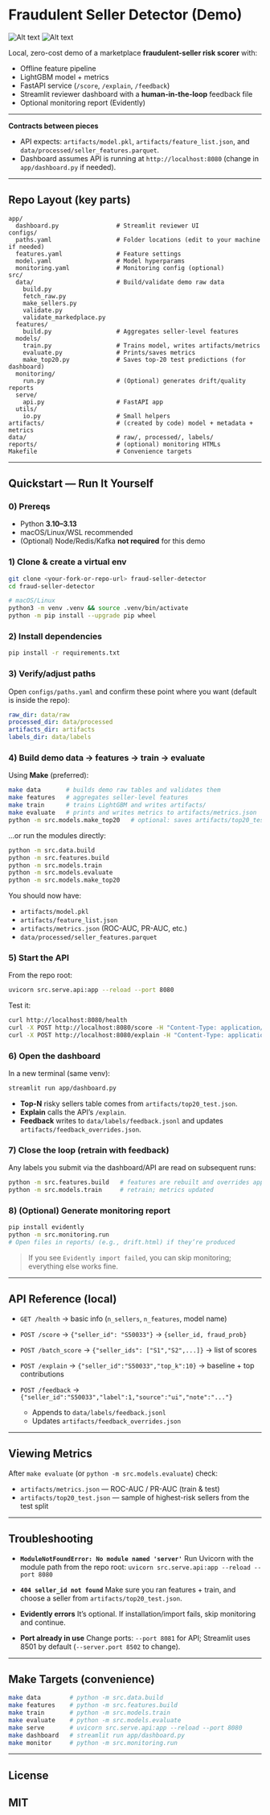# Fraudulent Seller Detector (Demo)

![Alt text](screenshots/image1.png)
![Alt text](screenshots/image2.png)


Local, zero-cost demo of a marketplace **fraudulent-seller risk scorer** with:

* Offline feature pipeline
* LightGBM model + metrics
* FastAPI service (`/score`, `/explain`, `/feedback`)
* Streamlit reviewer dashboard with a **human-in-the-loop** feedback file
* Optional monitoring report (Evidently)

---



**Contracts between pieces**

* API expects:
  `artifacts/model.pkl`, `artifacts/feature_list.json`, and `data/processed/seller_features.parquet`.
* Dashboard assumes API is running at `http://localhost:8080` (change in `app/dashboard.py` if needed).

---

## Repo Layout (key parts)

```
app/
  dashboard.py                # Streamlit reviewer UI
configs/
  paths.yaml                  # Folder locations (edit to your machine if needed)
  features.yaml               # Feature settings
  model.yaml                  # Model hyperparams
  monitoring.yaml             # Monitoring config (optional)
src/
  data/                       # Build/validate demo raw data
    build.py
    fetch_raw.py
    make_sellers.py
    validate.py
    validate_markedplace.py
  features/
    build.py                  # Aggregates seller-level features
  models/
    train.py                  # Trains model, writes artifacts/metrics
    evaluate.py               # Prints/saves metrics
    make_top20.py             # Saves top-20 test predictions (for dashboard)
  monitoring/
    run.py                    # (Optional) generates drift/quality reports
  serve/
    api.py                    # FastAPI app
  utils/
    io.py                     # Small helpers
artifacts/                    # (created by code) model + metadata + metrics
data/                         # raw/, processed/, labels/
reports/                      # (optional) monitoring HTMLs
Makefile                      # Convenience targets
```

---

## Quickstart — Run It Yourself

### 0) Prereqs

* Python **3.10–3.13**
* macOS/Linux/WSL recommended
* (Optional) Node/Redis/Kafka **not required** for this demo

### 1) Clone & create a virtual env

```bash
git clone <your-fork-or-repo-url> fraud-seller-detector
cd fraud-seller-detector

# macOS/Linux
python3 -m venv .venv && source .venv/bin/activate
python -m pip install --upgrade pip wheel
```

### 2) Install dependencies


```bash
pip install -r requirements.txt
```


### 3) Verify/adjust paths

Open `configs/paths.yaml` and confirm these point where you want (default is inside the repo):

```yaml
raw_dir: data/raw
processed_dir: data/processed
artifacts_dir: artifacts
labels_dir: data/labels
```

### 4) Build demo data → features → train → evaluate

Using **Make** (preferred):

```bash
make data       # builds demo raw tables and validates them
make features   # aggregates seller-level features
make train      # trains LightGBM and writes artifacts/
make evaluate   # prints and writes metrics to artifacts/metrics.json
python -m src.models.make_top20   # optional: saves artifacts/top20_test.json
```

…or run the modules directly:

```bash
python -m src.data.build
python -m src.features.build
python -m src.models.train
python -m src.models.evaluate
python -m src.models.make_top20
```

You should now have:

* `artifacts/model.pkl`
* `artifacts/feature_list.json`
* `artifacts/metrics.json` (ROC-AUC, PR-AUC, etc.)
* `data/processed/seller_features.parquet`

### 5) Start the API

From the repo root:

```bash
uvicorn src.serve.api:app --reload --port 8080
```

Test it:

```bash
curl http://localhost:8080/health
curl -X POST http://localhost:8080/score -H "Content-Type: application/json" -d '{"seller_id":"S50033"}'
curl -X POST http://localhost:8080/explain -H "Content-Type: application/json" -d '{"seller_id":"S50033","top_k":10}'
```

### 6) Open the dashboard

In a new terminal (same venv):

```bash
streamlit run app/dashboard.py
```

* **Top-N** risky sellers table comes from `artifacts/top20_test.json`.
* **Explain** calls the API’s `/explain`.
* **Feedback** writes to `data/labels/feedback.jsonl` and updates `artifacts/feedback_overrides.json`.

### 7) Close the loop (retrain with feedback)

Any labels you submit via the dashboard/API are read on subsequent runs:

```bash
python -m src.features.build   # features are rebuilt and overrides applied
python -m src.models.train     # retrain; metrics updated
```

### 8) (Optional) Generate monitoring report

```bash
pip install evidently
python -m src.monitoring.run
# Open files in reports/ (e.g., drift.html) if they’re produced
```

> If you see `Evidently import failed`, you can skip monitoring; everything else works fine.

---

## API Reference (local)

* `GET /health` → basic info (`n_sellers`, `n_features`, model name)
* `POST /score` → `{"seller_id": "S50033"}` → `{seller_id, fraud_prob}`
* `POST /batch_score` → `{"seller_ids": ["S1","S2",...]}` → list of scores
* `POST /explain` → `{"seller_id":"S50033","top_k":10}` → baseline + top contributions
* `POST /feedback` → `{"seller_id":"S50033","label":1,"source":"ui","note":"..."}`

  * Appends to `data/labels/feedback.jsonl`
  * Updates `artifacts/feedback_overrides.json`

---

## Viewing Metrics

After `make evaluate` (or `python -m src.models.evaluate`) check:

* `artifacts/metrics.json` — ROC-AUC / PR-AUC (train & test)
* `artifacts/top20_test.json` — sample of highest-risk sellers from the test split

---

## Troubleshooting

* **`ModuleNotFoundError: No module named 'server'`**
  Run Uvicorn with the module path from the repo root:
  `uvicorn src.serve.api:app --reload --port 8080`

* **`404 seller_id not found`**
  Make sure you ran features + train, and choose a seller from `artifacts/top20_test.json`.

* **Evidently errors**
  It’s optional. If installation/import fails, skip monitoring and continue.

* **Port already in use**
  Change ports: `--port 8081` for API; Streamlit uses 8501 by default (`--server.port 8502` to change).

---

## Make Targets (convenience)

```bash
make data        # python -m src.data.build
make features    # python -m src.features.build
make train       # python -m src.models.train
make evaluate    # python -m src.models.evaluate
make serve       # uvicorn src.serve.api:app --reload --port 8080
make dashboard   # streamlit run app/dashboard.py
make monitor     # python -m src.monitoring.run
```

---

## License

MIT
---

